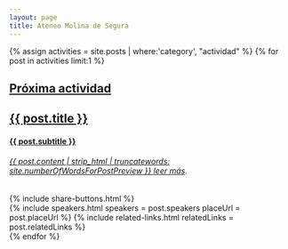 ```yaml
--- 
layout: page 
title: Ateneo Molina de Segura
--- 
```

{% assign activities = site.posts | where:'category', "actividad" %}
{% for post in activities limit:1 %}
<div class="next-activity-container" style="background-image: url('{{ post.banner }}')">
<a class="no-underline-link" href="{{ post.url }} ">
  <div class="next-activity-main-info-container">
    <div class="next-activity-main-info-text-content">
      <h2>
        Próxima actividad
      </h2>
      <h2>
        {{ post.title }}
      </h2>
      <h4>
        {{ post.subtitle }}
      </h4>
      <h6>{{ post.content | strip_html | truncatewords: site.numberOfWordsForPostPreview }}
      <a href="{{ post.url }} "> leer más</a>.
      </h6>
      {% include share-buttons.html %}
    </div>
    {% include speakers.html speakers = post.speakers placeUrl = post.placeUrl %}
    {% include related-links.html relatedLinks = post.relatedLinks %}
  </div>
</a>
</div>
{% endfor %}